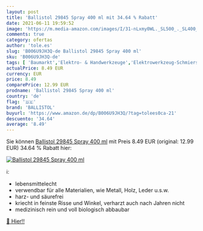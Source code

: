 ```yaml
---
layout: post
title: 'Ballistol 29845 Spray 400 ml mit 34.64 % Rabatt'
date: 2021-06-11 19:59:52
image: 'https://m.media-amazon.com/images/I/31-nLxmy0WL._SL500_._SL400_.jpg'
comments: true
category: ofertas
author: 'tole.es'
slug: 'B006U9JH3Q-de Ballistol 29845 Spray 400 ml'
sku: 'B006U9JH3Q-de'
tags: [ 'Baumarkt','Elektro- & Handwerkzeuge','Elektrowerkzeug-Schmierstoffe','Zubehör für Elektrowerkzeuge','ballistol', ]
actualPrice: 8.49 EUR
currency: EUR
price: 8.49
comparePrice: 12.99 EUR
prodname: 'Ballistol 29845 Spray 400 ml'
country: 'de'
flag: '🇩🇪'
brand: 'BALLISTOL'
buyurl: 'https://www.amazon.de/dp/B006U9JH3Q/?tag=tolees0ca-21'
descuento: '34.64'
average: '8.49'
---
```


Sie können [Ballistol 29845 Spray 400 ml](https://www.amazon.de/dp/B006U9JH3Q/?tag=tolees0ca-21) mit Preis 8.49 EUR (original: 12.99 EUR) 34.64 % Rabatt hier:

[![Ballistol 29845 Spray 400 ml](https://m.media-amazon.com/images/I/31-nLxmy0WL._SL500_._SL400_.jpg)](https://www.amazon.de/dp/B006U9JH3Q/?tag=tolees0ca-21)

ℹ️:

- lebensmittelecht
- verwendbar für alle Materialien, wie Metall, Holz, Leder u.s.w.
- harz- und säurefrei
- kriecht in feinste Risse und Winkel, verharzt auch nach Jahren nicht
- medizinisch rein und voll biologisch abbaubar

[🛒 Hier!!](https://www.amazon.de/dp/B006U9JH3Q/?tag=tolees0ca-21)
